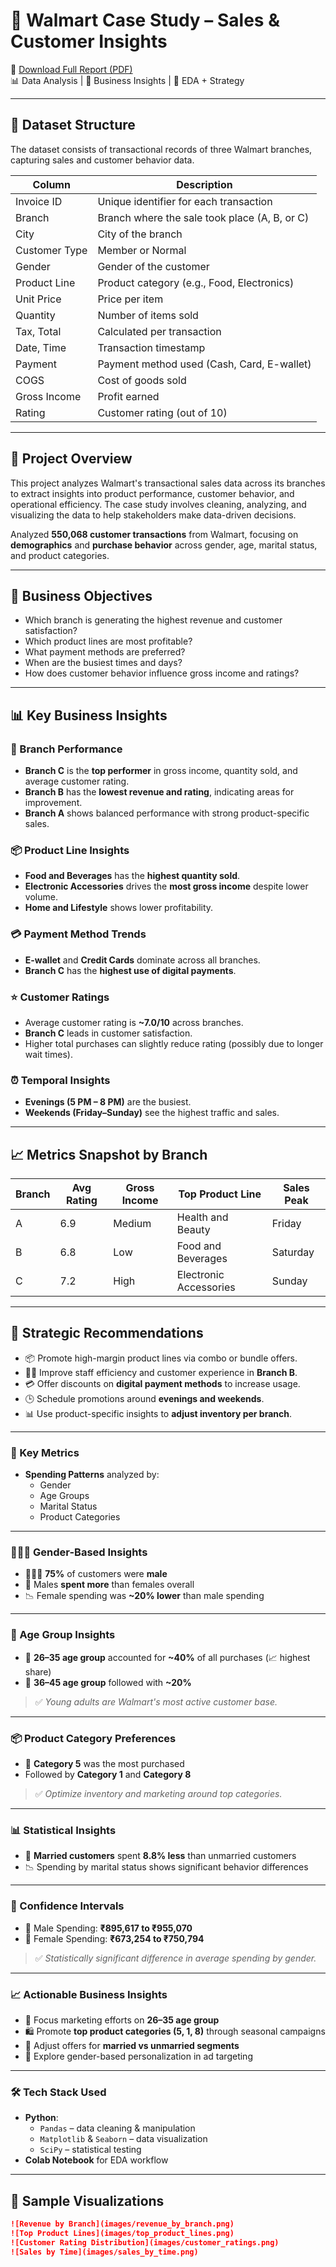 # 🛒 Walmart Case Study – Sales & Customer Insights

📄 [Download Full Report (PDF)](https://drive.google.com/file/d/1vW_fF0CVlI5rf4UBvqD3ZvPVBrggSaeK/view?usp=sharing)  
📊 Data Analysis | 🎯 Business Insights | 📌 EDA + Strategy

---

## 📂 Dataset Structure

The dataset consists of transactional records of three Walmart branches, capturing sales and customer behavior data.

| Column               | Description                                          |
|----------------------|------------------------------------------------------|
| Invoice ID           | Unique identifier for each transaction               |
| Branch               | Branch where the sale took place (A, B, or C)        |
| City                 | City of the branch                                   |
| Customer Type        | Member or Normal                                     |
| Gender               | Gender of the customer                               |
| Product Line         | Product category (e.g., Food, Electronics)           |
| Unit Price           | Price per item                                       |
| Quantity             | Number of items sold                                 |
| Tax, Total           | Calculated per transaction                           |
| Date, Time           | Transaction timestamp                                |
| Payment              | Payment method used (Cash, Card, E-wallet)           |
| COGS                 | Cost of goods sold                                   |
| Gross Income         | Profit earned                                        |
| Rating               | Customer rating (out of 10)                          |

---

## 🚀 Project Overview

This project analyzes Walmart's transactional sales data across its branches to extract insights into product performance, customer behavior, and operational efficiency. The case study involves cleaning, analyzing, and visualizing the data to help stakeholders make data-driven decisions. 

Analyzed **550,068 customer transactions** from Walmart, focusing on **demographics** and **purchase behavior** across gender, age, marital status, and product categories.

---

## 🧠 Business Objectives

- Which branch is generating the highest revenue and customer satisfaction?
- Which product lines are most profitable?
- What payment methods are preferred?
- When are the busiest times and days?
- How does customer behavior influence gross income and ratings?

---

## 📊 Key Business Insights

### 🏬 Branch Performance
- **Branch C** is the **top performer** in gross income, quantity sold, and average customer rating.
- **Branch B** has the **lowest revenue and rating**, indicating areas for improvement.
- **Branch A** shows balanced performance with strong product-specific sales.

### 📦 Product Line Insights
- **Food and Beverages** has the **highest quantity sold**.
- **Electronic Accessories** drives the **most gross income** despite lower volume.
- **Home and Lifestyle** shows lower profitability.

### 💳 Payment Method Trends
- **E-wallet** and **Credit Cards** dominate across all branches.
- **Branch C** has the **highest use of digital payments**.

### ⭐ Customer Ratings
- Average customer rating is **~7.0/10** across branches.
- **Branch C** leads in customer satisfaction.
- Higher total purchases can slightly reduce rating (possibly due to longer wait times).

### ⏰ Temporal Insights
- **Evenings (5 PM – 8 PM)** are the busiest.
- **Weekends (Friday–Sunday)** see the highest traffic and sales.

---

## 📈 Metrics Snapshot by Branch

| Branch | Avg Rating | Gross Income | Top Product Line     | Sales Peak |
|--------|------------|---------------|-----------------------|-------------|
| A      | 6.9        | Medium        | Health and Beauty     | Friday      |
| B      | 6.8        | Low           | Food and Beverages    | Saturday    |
| C      | 7.2        | High          | Electronic Accessories| Sunday      |

---

## 💼 Strategic Recommendations

- 📦 Promote high-margin product lines via combo or bundle offers.
- 🧍‍♂️ Improve staff efficiency and customer experience in **Branch B**.
- 💳 Offer discounts on **digital payment methods** to increase usage.
- 🕒 Schedule promotions around **evenings and weekends**.
- 📊 Use product-specific insights to **adjust inventory per branch**.

---

### 📌 Key Metrics

- **Spending Patterns** analyzed by:
  - Gender
  - Age Groups
  - Marital Status
  - Product Categories

---

### 👨‍👩‍👧 Gender-Based Insights

- 🧑‍🤝‍🧑 **75%** of customers were **male**
- 🧔 Males **spent more** than females overall
- 📉 Female spending was **~20% lower** than male spending

---

### 🎯 Age Group Insights

- 🧑 **26–35 age group** accounted for **~40%** of all purchases (📈 highest share)
- 🧓 **36–45 age group** followed with **~20%**
  
> ✅ *Young adults are Walmart's most active customer base.*

---

### 📦 Product Category Preferences

- 📌 **Category 5** was the most purchased
- Followed by **Category 1** and **Category 8**

> ✅ *Optimize inventory and marketing around top categories.*

---

### 📊 Statistical Insights

- 💍 **Married customers** spent **8.8% less** than unmarried customers
- 📉 Spending by marital status shows significant behavior differences

---

### 📏 Confidence Intervals

- 🧔 Male Spending: **₹895,617 to ₹955,070**
- 👩 Female Spending: **₹673,254 to ₹750,794**

> ✅ *Statistically significant difference in average spending by gender.*

---

### 📈 Actionable Business Insights

- 🎯 Focus marketing efforts on **26–35 age group**
- 🛍 Promote **top product categories (5, 1, 8)** through seasonal campaigns
- 👫 Adjust offers for **married vs unmarried segments**
- 🧠 Explore gender-based personalization in ad targeting

---

### 🛠 Tech Stack Used

- **Python**:
  - `Pandas` – data cleaning & manipulation
  - `Matplotlib` & `Seaborn` – data visualization
  - `SciPy` – statistical testing
- **Colab Notebook** for EDA workflow

---

## 📸 Sample Visualizations

```markdown
![Revenue by Branch](images/revenue_by_branch.png)  
![Top Product Lines](images/top_product_lines.png)  
![Customer Rating Distribution](images/customer_ratings.png)  
![Sales by Time](images/sales_by_time.png)
